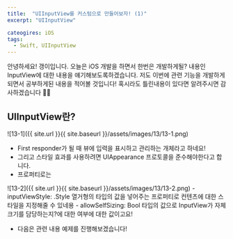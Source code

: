 ```yaml
---
title:  "UIInputView를 커스텀으로 만들어보자! (1)"
excerpt: "UIInputView"

cateogires: iOS
tags:
  - Swift, UIInputView
---
```


안녕하세요! 갱이입니다. 오늘은 iOS 개발을 하면서 한번은 개발하게될? 내용인 InputView에 대한 내용을 얘기해보도록하겠습니다.
저도 이번에 관련 기능을 개발하게되면서 공부하게된 내용을 적어볼 것입니다! 혹시라도 틀린내용이 있다면 알려주시면 감사하겠습니다 🙇🏻

## UIInputView란?
![13-1]({{ site.url }}{{ site.baseurl }}/assets/images/13/13-1.png)

- First responder가 될 때 뷰에 입력을 표시하고 관리하는 개체라고 하네요!
- 그리고 스타일 효과를 사용하려면 UIAppearance 프로토콜을 준수해야한다고 합니다.
- 프로퍼티로는

![13-2]({{ site.url }}{{ site.baseurl }}/assets/images/13/13-2.png)
    - inputViewStyle: .Style 열거형의 타입의 값을 넣어주는 프로퍼티로 컨텐츠에 대한 스타일을 지정해줄 수 있네용
	- allowSelfSizing: Bool 타입의 값으로 InputView가 자체 크기를 담당하는지?에 대한 여부에 대한 값이고요!
- 다음은 관련 내용 예제를 진행해보겠습니다!